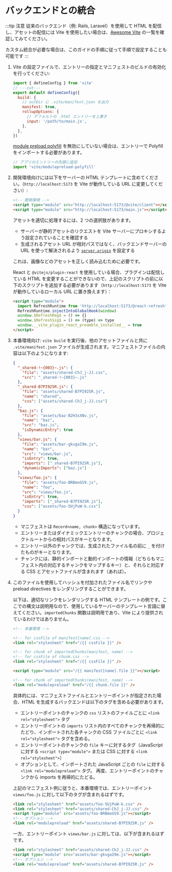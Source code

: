 # バックエンドとの統合

:::tip 注意
従来のバックエンド（例: Rails, Laravel）を使用して HTML を配信し、アセットの配信には Vite を使用したい場合は、[Awesome Vite](https://github.com/vitejs/awesome-vite#integrations-with-backends) の一覧を確認してみてください。

カスタム統合が必要な場合は、このガイドの手順に従って手順で設定することも可能です
:::

1. Vite の設定ファイルで、エントリーの指定とマニフェストのビルドの有効化を行ってください:

   ```js twoslash [vite.config.js]
   import { defineConfig } from 'vite'
   // ---cut---
   export default defineConfig({
     build: {
       // outDir に .vite/manifest.json を出力
       manifest: true,
       rollupOptions: {
         // デフォルトの .html エントリーを上書き
         input: '/path/to/main.js',
       },
     },
   })
   ```

   [module preload polyfill](/config/build-options.md#build-polyfillmodulepreload) を無効にしていない場合は、エントリーで Polyfill をインポートする必要があります。

   ```js
   // アプリのエントリーの先頭に追加
   import 'vite/modulepreload-polyfill'
   ```

2. 開発環境向けには以下をサーバーの HTML テンプレートに含めてください。（`http://localhost:5173` を Vite が動作している URL に変更してください）:

   ```html
   <!-- 開発環境 -->
   <script type="module" src="http://localhost:5173/@vite/client"></script>
   <script type="module" src="http://localhost:5173/main.js"></script>
   ```

   アセットを適切に処理するには、2 つの選択肢があります。

   - サーバーが静的アセットのリクエストを Vite サーバーにプロキシするよう設定されていることを確認する
   - 生成されるアセット URL が相対パスではなく、バックエンドサーバーの URL を使って解決されるよう [`server.origin`](/config/server-options.md#server-origin) を設定する

   これは、画像などのアセットを正しく読み込むために必要です。

   React と `@vitejs/plugin-react` を使用している場合、プラグインは配信している HTML を変更することができないので、上記のスクリプトの前に以下のスクリプトを追加する必要があります（`http://localhost:5173` を Vite が動作しているローカル URL に置き換えます）：

   ```html
   <script type="module">
     import RefreshRuntime from 'http://localhost:5173/@react-refresh'
     RefreshRuntime.injectIntoGlobalHook(window)
     window.$RefreshReg$ = () => {}
     window.$RefreshSig$ = () => (type) => type
     window.__vite_plugin_react_preamble_installed__ = true
   </script>
   ```

3. 本番環境向け: `vite build` を実行後、他のアセットファイルと共に `.vite/manifest.json` ファイルが生成されます。マニフェストファイルの内容は以下のようになります:

   ```json [.vite/manifest.json]
   {
     "_shared-!~{003}~.js": {
       "file": "assets/shared-ChJ_j-JJ.css",
       "src": "_shared-!~{003}~.js"
     },
     "_shared-B7PI925R.js": {
       "file": "assets/shared-B7PI925R.js",
       "name": "shared",
       "css": ["assets/shared-ChJ_j-JJ.css"]
     },
     "baz.js": {
       "file": "assets/baz-B2H3sXNv.js",
       "name": "baz",
       "src": "baz.js",
       "isDynamicEntry": true
     },
     "views/bar.js": {
       "file": "assets/bar-gkvgaI9m.js",
       "name": "bar",
       "src": "views/bar.js",
       "isEntry": true,
       "imports": ["_shared-B7PI925R.js"],
       "dynamicImports": ["baz.js"]
     },
     "views/foo.js": {
       "file": "assets/foo-BRBmoGS9.js",
       "name": "foo",
       "src": "views/foo.js",
       "isEntry": true,
       "imports": ["_shared-B7PI925R.js"],
       "css": ["assets/foo-5UjPuW-k.css"]
     }
   }
   ```

   - マニフェストは `Record<name, chunk>` 構造になっています。
   - エントリーまたはダイナミックエントリーのチャンクの場合、プロジェクトルートからの相対パスがキーとなります。
   - エントリー以外のチャンクでは、生成されたファイル名の前に `_` を付けたものがキーとなります。
   - チャンクには、静的インポートと動的インポートの情報（どちらもマニフェスト内の対応するチャンクをマップするキー）と、それらと対応する CSS とアセットファイルが含まれます（あれば）。

4. このファイルを使用してハッシュを付加されたファイル名でリンクや preload directives をレンダリングすることができます。

   以下は、適切なリンクをレンダリングする HTML テンプレートの例です。ここでの構文は説明用なので、使用しているサーバーのテンプレート言語に替えてください。`importedChunks` 関数は説明用であり、Vite により提供されているわけではありません。



   ```html
   <!-- 本番環境 -->

   <!-- for cssFile of manifest[name].css -->
   <link rel="stylesheet" href="/{{ cssFile }}" />

   <!-- for chunk of importedChunks(manifest, name) -->
   <!-- for cssFile of chunk.css -->
   <link rel="stylesheet" href="/{{ cssFile }}" />

   <script type="module" src="/{{ manifest[name].file }}"></script>

   <!-- for chunk of importedChunks(manifest, name) -->
   <link rel="modulepreload" href="/{{ chunk.file }}" />
   ```

   具体的には、マニフェストファイルとエントリーポイントが指定された場合、HTML を生成するバックエンドは以下のタグを含める必要があります。


   - エントリーポイントのチャンクの `css` リストのファイルごとに `<link rel="stylesheet">` タグ
   - エントリーポイントの `imports` リスト内のすべてのチャンクを再帰的にたどり、インポートされた各チャンクの CSS ファイルごとに
     `<link rel="stylesheet">` タグを含める。
   - エントリーポイントのチャンクの `file` キーに対するタグ（JavaScript に対する `<script type="module">`
     または CSS に対する `<link rel="stylesheet">`）
   - オプションとして、インポートされた JavaScript ごとの `file` に対する `<link rel="modulepreload">` タグ。
     再度、エントリーポイントのチャンクから imports を再帰的にたどる。

   上記のマニフェスト例に従うと、本番環境では、エントリーポイント `views/foo.js` に対して以下のタグが含まれるはずです。

   ```html
   <link rel="stylesheet" href="assets/foo-5UjPuW-k.css" />
   <link rel="stylesheet" href="assets/shared-ChJ_j-JJ.css" />
   <script type="module" src="assets/foo-BRBmoGS9.js"></script>
   <!-- オプション -->
   <link rel="modulepreload" href="assets/shared-B7PI925R.js" />
   ```

   一方、エントリーポイント `views/bar.js` に対しては、以下が含まれるはずです。

   ```html
   <link rel="stylesheet" href="assets/shared-ChJ_j-JJ.css" />
   <script type="module" src="assets/bar-gkvgaI9m.js"></script>
   <!-- オプション -->
   <link rel="modulepreload" href="assets/shared-B7PI925R.js" />
   ```
